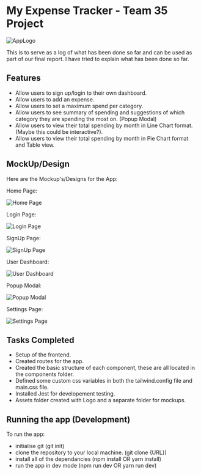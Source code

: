 # My Expense Tracker - Team 35 Project

![AppLogo](../expenseTrackerProject/MyExpenseTracker/frontend/src/assets/appLogo.png)

This is to serve as a log of what has been done so far and can be used as part of our final report. I have tried to explain what has been done so far.

## Features

- Allow users to sign up/login to their own dashboard.
- Allow users to add an expense.
- Allow users to set a maximum spend per category.
- Allow users to see summary of spending and suggestions of which category they are spending the most on. (Popup Modal)
- Allow users to view their total spending by month in Line Chart format. (Maybe this could be interactive?).
- Allow users to view their total spending by month in Pie Chart format and Table view.

## MockUp/Design

Here are the Mockup's/Designs for the App:

Home Page:

![Home Page](../expenseTrackerProject/MyExpenseTracker/frontend/src/assets/Mockups/HomePage.png)

Login Page:

![Login Page](../expenseTrackerProject/MyExpenseTracker/frontend/src/assets/Mockups/LoginPage.png)

SignUp Page:

![SignUp Page](../expenseTrackerProject/MyExpenseTracker/frontend/src/assets/Mockups/SignUpPage.png)

User Dashboard:

![User Dashboard](../expenseTrackerProject/MyExpenseTracker/frontend/src/assets/Mockups/Dashboard.png)

Popup Modal:

![Popup Modal](../expenseTrackerProject/MyExpenseTracker/frontend/src/assets/Mockups/Modal.png)

Settings Page:

![Settings Page](../expenseTrackerProject/MyExpenseTracker/frontend/src/assets/Mockups/SettingsPage.png)

## Tasks Completed

- Setup of the frontend.
- Created routes for the app.
- Created the basic structure of each component, these are all located in the components folder.
- Defined some custom css variables in both the tailwind.config file and main.css file.
- Installed Jest for developement testing.
- Assets folder created with Logo and a separate folder for mockups.

## Running the app (Development)

To run the app:

- initialise git (git init)
- clone the repository to your local machine. (git clone {URL})
- install all of the dependancies (npm install OR yarn install)
- run the app in dev mode (npm run dev OR yarn run dev)
